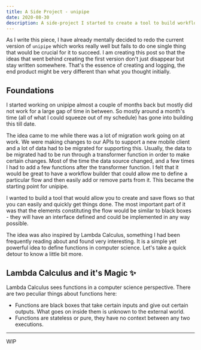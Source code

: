 ```yaml
---
title: A Side Project - unipipe
date: 2020-08-30
description: A side-project I started to create a tool to build workflows. Did not quite get through to the end of it, am trying to generalize it to solve a simple problem.
---
```


As I write this piece, I have already mentally decided to redo the current version of `unipipe` which works really well but fails to do one single thing that would be crucial for it to succeed. I am creating this post so that the ideas that went behind creating the first version don't just disappear but stay written somewhere. That's the essence of creating and logging, the end product might be very different than what you thought initially.

## Foundations

I started working on unipipe almost a couple of months back but mostly did not work for a large gap of time in between. So mostly around a month's time (all of what I could squeeze out of my schedule) has gone into building this till date.

The idea came to me while there was a lot of migration work going on at work. We were making changes to our APIs to support a new mobile client and a lot of data had to be migrated for supporting this. Usually, the data to be migrated had to be run through a transformer function in order to make certain changes. Most of the time the data source changed, and a few times I had to add a few functions after the transformer function. I felt that it would be great to have a workflow builder that could allow me to define a particular flow and then easily add or remove parts from it. This became the starting point for unipipe.

I wanted to build a tool that would allow you to create and save flows so that you can easily and quickly get things done. The most important part of it was that the elements constituting the flow would be similar to black boxes - they will have an interface defined and could be implemented in any way possible.

The idea was also inspired by Lambda Calculus, something I had been frequently reading about and found very interesting. It is a simple yet powerful idea to define functions in computer science. Let's take a quick detour to know a little bit more.

## Lambda Calculus and it's Magic ✨

Lambda Calculus sees functions in a computer science perspective. There are two peculiar things about functions here:

-   Functions are black boxes that take certain inputs and give out certain outputs. What goes on inside them is unknown to the external world.
-   Functions are stateless or pure, they have no context between any two executions.

---

WIP
